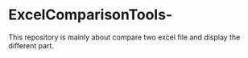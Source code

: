# ExcelComparisonTools-
This repository is mainly about compare two excel file and display the different part.
